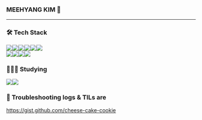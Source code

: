 ### MEEHYANG KIM 🍰 

---
### 🛠️ Tech Stack

<div style="display:flex;">
<img src="https://img.shields.io/badge/html5-E34F26?style=flat-square&logo=html5&logoColor=white"/>
<img src="https://img.shields.io/badge/css3-1572B6?style=flat-square&logo=css3&logoColor=white"/>
<img src="https://img.shields.io/badge/sass.js-CC6699?style=flat-square&logo=Sass&logoColor=fff"/>
<img src="https://img.shields.io/badge/javascript-F7DF1E?style=flat-square&logo=javascript&logoColor=333"/>
<img src="https://img.shields.io/badge/Vue.js-4FC08D?style=flat-square&logo=vue-dot-js&logoColor=fff"/>
<img src="https://img.shields.io/badge/Nuxt.js-4FC08D?style=flat-square&logo=nuxt-dot-js&logoColor=fff"/>
</div>

<div style="display:flex;">
<img src="https://img.shields.io/badge/PHP-777BB4?style=flat-square&logo=PHP&logoColor=white"/>
<img src="https://img.shields.io/badge/CakePHP-D33C43?style=flat-square&logo=CakePHP&logoColor=white"/>
<img src="https://img.shields.io/badge/CodeIgniter-EF4223?style=flat-square&logo=CodeIgniter&logoColor=white"/>
<img src="https://img.shields.io/badge/Laravel-FF2D20?style=flat-square&logo=Laravel&logoColor=white"/>
</div>

### 🤸🏻‍♂️ Studying
<div style="display:flex;">
<img src="https://img.shields.io/badge/React-61DAFB?style=flat-square&logo=React&logoColor=000"/>
<img src="https://img.shields.io/badge/Typescript-3178C6?style=flat-square&logo=Typescript&logoColor=white"/>
</div>

### 🤪 Troubleshooting logs & TILs are
https://gist.github.com/cheese-cake-cookie
